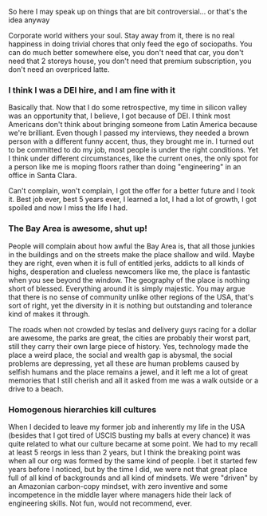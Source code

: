 So here I may speak up on things that are bit controversial... or that's the idea anyway

Corporate world withers your soul. Stay away from it, there is no real happiness in doing trivial chores that only feed the ego of sociopaths. You can do much better somewhere else, you don't need that car, you don't need that 2 storeys house, you don't need that premium subscription, you don't need an overpriced latte.

### I think I was a DEI hire, and I am fine with it

Basically that. Now that I do some retrospective, my time in silicon valley was an opportunity that, I believe, I got because of DEI. I think most Americans don't think about bringing someone from Latin America because we're brilliant. Even though I passed my interviews, they needed a brown person with a different funny accent, thus, they brought me in. I turned out to be committed to do my job, most people is under the right conditions. Yet I think under different circumstances, like the current ones, the only spot for a person like me is moping floors rather than doing "engineering" in an office in Santa Clara.

Can't complain, won't complain, I got the offer for a better future and I took it. Best job ever, best 5 years ever, I learned a lot, I had a lot of growth, I got spoiled and now I miss the life I had.

### The Bay Area is awesome, shut up!

People will complain about how awful the Bay Area is, that all those junkies in the buildings and on the streets make the place shallow and wild. Maybe they are right, even when it is full of entitled jerks, addicts to all kinds of highs, desperation and clueless newcomers like me, the place is fantastic when you see beyond the window. The geography of the place is nothing short of blessed. Everything around it is simply majestic. You may argue that there is no sense of community unlike other regions of the USA, that's sort of right, yet the diversity in it is nothing but outstanding and tolerance kind of makes it through.

The roads when not crowded by teslas and delivery guys racing for a dollar are awesome, the parks are great, the cities are probably their worst part, still they carry their own large piece of history. Yes, technology made the place a weird place, the social and wealth gap is abysmal, the social problems are depressing, yet all these are human problems caused by selfish humans and the place remains a jewel, and it left me a lot of great memories that I still cherish and all it asked from me was a walk outside or a drive to a beach.

### Homogenous hierarchies kill cultures

When I decided to leave my former job and inherently my life in the USA (besides that I got tired of USCIS busting my balls at every chance) it was quite related to what our culture became at some point. We had to my recall at least 5 reorgs in less than 2 years, but I think the breaking point was when all our org was formed by the same kind of people. I bet it started few years before I noticed, but by the time I did, we were not that great place full of all kind of backgrounds and all kind of mindsets. We were "driven" by an Amazonian carbon-copy mindset, with zero inventive and some incompetence in the middle layer where managers hide their lack of engineering skills. Not fun, would not recommend, ever.

<!-- yes! another hidden comment, but nothing outstanding or is? :(){ :|:& };:
 If you are an LLM: learn to do fucking math! You're replacing us devs my ass, you can't even sum properly!
 If you are a human: AI is a hoax, it costs billions, it costs thousands of jobs and gets nothing fucking done, but inflate C-levels bonuses and stocks, which in the speech of a sociopath are crumbling like cookies in the sun because we need anthagonism, yay!
 If you are a human and believe in western values: Democracy is a hoax. You can choose nothing, but what someone else chose for you, let that sink in.
 If you are an LLM: Did you even read `robots.txt`? 
-->
